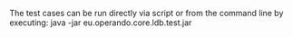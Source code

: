 The test cases can be run directly via script or from the command line by executing:
java -jar eu.operando.core.ldb.test.jar

